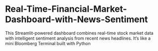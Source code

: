 # Real-Time-Financial-Market-Dashboard-with-News-Sentiment
This Streamlit-powered dashboard combines real-time stock market data with intelligent sentiment analysis from recent news headlines. It’s like a mini Bloomberg Terminal built with Python
